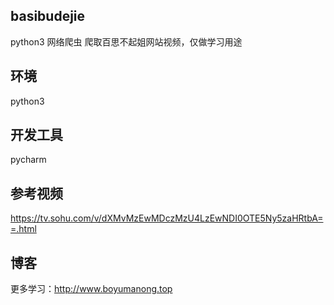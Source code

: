 ## basibudejie
python3 网络爬虫 爬取百思不起姐网站视频，仅做学习用途

## 环境
python3 

## 开发工具
pycharm

## 参考视频
https://tv.sohu.com/v/dXMvMzEwMDczMzU4LzEwNDI0OTE5Ny5zaHRtbA==.html

## 博客
更多学习：http://www.boyumanong.top



